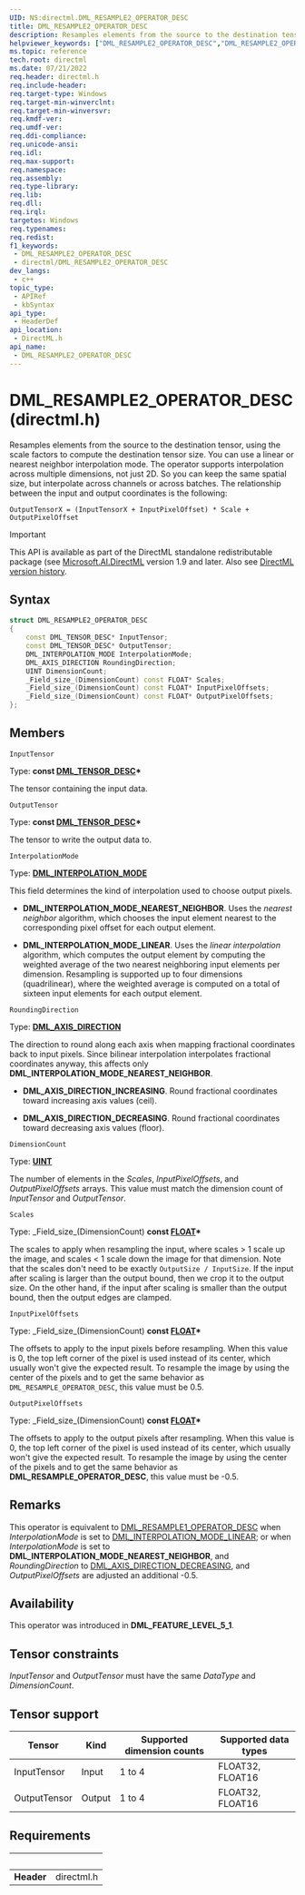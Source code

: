 ```yaml
---
UID: NS:directml.DML_RESAMPLE2_OPERATOR_DESC
title: DML_RESAMPLE2_OPERATOR_DESC
description: Resamples elements from the source to the destination tensor, using the scale factors to compute the destination tensor size.
helpviewer_keywords: ["DML_RESAMPLE2_OPERATOR_DESC","DML_RESAMPLE2_OPERATOR_DESC structure","direct3d12.dml_resample2_operator_desc","directml/DML_RESAMPLE2_OPERATOR_DESC"]
ms.topic: reference
tech.root: directml
ms.date: 07/21/2022
req.header: directml.h
req.include-header: 
req.target-type: Windows
req.target-min-winverclnt: 
req.target-min-winversvr: 
req.kmdf-ver: 
req.umdf-ver: 
req.ddi-compliance: 
req.unicode-ansi: 
req.idl: 
req.max-support: 
req.namespace: 
req.assembly: 
req.type-library: 
req.lib: 
req.dll: 
req.irql: 
targetos: Windows
req.typenames: 
req.redist: 
f1_keywords:
 - DML_RESAMPLE2_OPERATOR_DESC
 - directml/DML_RESAMPLE2_OPERATOR_DESC
dev_langs:
 - c++
topic_type:
 - APIRef
 - kbSyntax
api_type:
 - HeaderDef
api_location:
 - DirectML.h
api_name:
 - DML_RESAMPLE2_OPERATOR_DESC
---
```


# DML_RESAMPLE2_OPERATOR_DESC (directml.h)

Resamples elements from the source to the destination tensor, using the scale factors to compute the destination tensor size. You can use a linear or nearest neighbor interpolation mode. The operator supports interpolation across multiple dimensions, not just 2D. So you can keep the same spatial size, but interpolate across channels or across batches. The relationship between the input and output coordinates is the following:

`OutputTensorX = (InputTensorX + InputPixelOffset) * Scale + OutputPixelOffset`

> [!IMPORTANT]
> This API is available as part of the DirectML standalone redistributable package (see [Microsoft.AI.DirectML](https://www.nuget.org/packages/Microsoft.AI.DirectML/) version 1.9 and later. Also see [DirectML version history](../dml-version-history.md).

## Syntax

```cpp
struct DML_RESAMPLE2_OPERATOR_DESC
{
    const DML_TENSOR_DESC* InputTensor;
    const DML_TENSOR_DESC* OutputTensor;
    DML_INTERPOLATION_MODE InterpolationMode;
    DML_AXIS_DIRECTION RoundingDirection;
    UINT DimensionCount;
    _Field_size_(DimensionCount) const FLOAT* Scales;
    _Field_size_(DimensionCount) const FLOAT* InputPixelOffsets;
    _Field_size_(DimensionCount) const FLOAT* OutputPixelOffsets;
};
```

## Members

`InputTensor`

Type: **const [DML_TENSOR_DESC](/windows/win32/api/directml/ns-directml-dml_tensor_desc)\***

The tensor containing the input data.

`OutputTensor`

Type: **const [DML_TENSOR_DESC](/windows/win32/api/directml/ns-directml-dml_tensor_desc)\***

The tensor to write the output data to.

`InterpolationMode`

Type: [**DML_INTERPOLATION_MODE**](/windows/win32/api/directml/ne-directml-dml_interpolation_mode)

This field determines the kind of interpolation used to choose output pixels.

- **DML_INTERPOLATION_MODE_NEAREST_NEIGHBOR**. Uses the *nearest neighbor* algorithm, which chooses the input element nearest to the corresponding pixel offset for each output element.

- **DML_INTERPOLATION_MODE_LINEAR**. Uses the *linear interpolation* algorithm, which computes the output element by computing the weighted average of the two nearest neighboring input elements per dimension. Resampling is supported up to four dimensions (quadrilinear), where the weighted average is computed on a total of sixteen input elements for each output element.

`RoundingDirection`

Type: [**DML_AXIS_DIRECTION**](/windows/win32/api/directml/ne-directml-dml_axis_direction)

The direction to round along each axis when mapping fractional coordinates back to input pixels. Since bilinear interpolation interpolates fractional coordinates anyway, this affects only **DML_INTERPOLATION_MODE_NEAREST_NEIGHBOR**.

- **DML_AXIS_DIRECTION_INCREASING**. Round fractional coordinates toward increasing axis values (ceil).

- **DML_AXIS_DIRECTION_DECREASING**. Round fractional coordinates toward decreasing axis values (floor).

`DimensionCount`

Type: [**UINT**](/windows/win32/winprog/windows-data-types)

The number of elements in the *Scales*, *InputPixelOffsets*, and *OutputPixelOffsets* arrays. This value must match the dimension count of *InputTensor* and *OutputTensor*.

`Scales`

Type: \_Field\_size\_\(DimensionCount\) **const [FLOAT](/windows/win32/winprog/windows-data-types)\***

The scales to apply when resampling the input, where scales > 1 scale up the image, and scales < 1 scale down the image for that dimension. Note that the scales don't need to be exactly `OutputSize / InputSize`. If the input after scaling is larger than the output bound, then we crop it to the output size. On the other hand, if the input after scaling is smaller than the output bound, then the output edges are clamped.

`InputPixelOffsets`

Type: \_Field\_size\_\(DimensionCount\) **const [FLOAT](/windows/win32/winprog/windows-data-types)\***

The offsets to apply to the input pixels before resampling. When this value is 0, the top left corner of the pixel is used instead of its center, which usually won't give the expected result. To resample the image by using the center of the pixels and to get the same behavior as `DML_RESAMPLE_OPERATOR_DESC`, this value must be 0.5.

`OutputPixelOffsets`

Type: \_Field\_size\_\(DimensionCount\) **const [FLOAT](/windows/win32/winprog/windows-data-types)\***

The offsets to apply to the output pixels after resampling. When this value is 0, the top left corner of the pixel is used instead of its center, which usually won't give the expected result. To resample the image by using the center of the pixels and to get the same behavior as **DML_RESAMPLE_OPERATOR_DESC**, this value must be -0.5.

## Remarks

This operator is equivalent to [DML_RESAMPLE1_OPERATOR_DESC](/windows/win32/api/directml/ns-directml-dml_resample1_operator_desc) when *InterpolationMode* is set to [DML_INTERPOLATION_MODE_LINEAR](/windows/win32/api/directml/ne-directml-dml_interpolation_mode); or when *InterpolationMode* is set to **DML_INTERPOLATION_MODE_NEAREST_NEIGHBOR**, and *RoundingDirection* to [DML_AXIS_DIRECTION_DECREASING](/windows/win32/api/directml/ne-directml-dml_axis_direction), and *OutputPixelOffsets* are adjusted an additional -0.5.

## Availability
This operator was introduced in **DML_FEATURE_LEVEL_5_1**.

## Tensor constraints
*InputTensor* and *OutputTensor* must have the same *DataType* and *DimensionCount*.

## Tensor support
| Tensor | Kind | Supported dimension counts | Supported data types |
| ------ | ---- | -------------------------- | -------------------- |
| InputTensor | Input | 1 to 4 | FLOAT32, FLOAT16 |
| OutputTensor | Output | 1 to 4 | FLOAT32, FLOAT16 |

## Requirements
| &nbsp; | &nbsp; |
| ---- |:---- |
| **Header** | directml.h |
